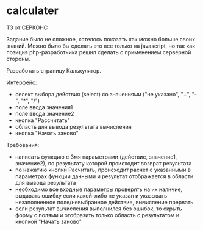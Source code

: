 # calculater
ТЗ от СЕРКОНС

Задание было не сложное, хотелось показать как можно больше своих знаний. Можно было бы сделать это все только на javascript, но так как позиция php-разработчика решил сделать с применением серверной стороны. 

Разработать страницу Калькулятор.

Интерфейс:
- селект выбора действия (select) со значениями ("не указано", "+", "-", "*", "/")
- поле ввода значения1
- поле ввода значение2
- кнопка "Рассчитать"
- область для вывода результата вычисления
- кнопка "Начать заново"

Требования:
- написать функцию с 3мя параметрами (действие, значение1, значение2), по результату которой происходит возврат результата
- по нажатию кнопки Расчитать, происходит расчет с указанными в параметрах функции данными и результат отображается в области для вывода результата
- необходимо все входные параметры проверять на их наличие, выдавать ошибку если какой-либо не указан и указывать незаполненное поле/невыбранное действие, вычисление прервать
- если результат вычисления выполнился без ошибок, то скрыть форму с полями и отобразить только область с результатом и кнопкой "Начать заново"
